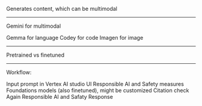 
Generates content, which can be multimodal

---

Gemini for multimodal

Gemma for language
Codey for code
Imagen for image

---

Pretrained vs finetuned

---

Workflow: 

Input prompt in Vertex AI studio UI
Responsible AI and Safety measures
Foundations models (also finetuned), might be customized
Citation check
Again Responsible AI and Safaty
Response